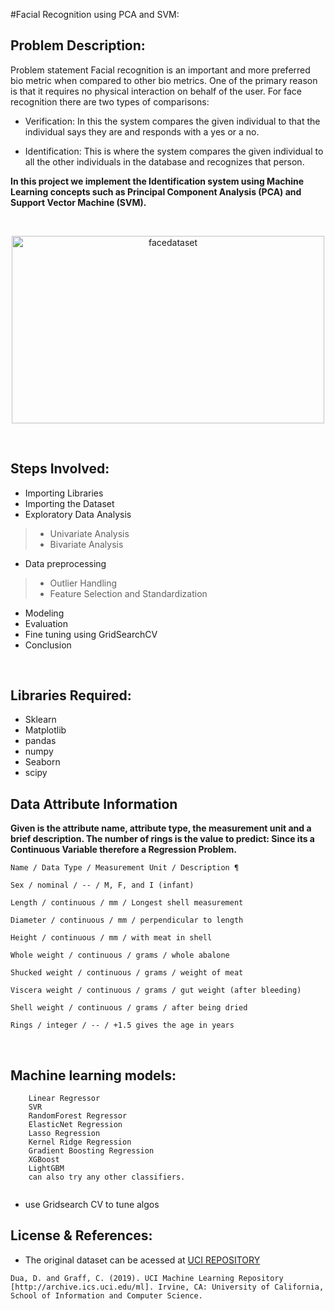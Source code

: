 #Facial Recognition using PCA and SVM:
## Problem Description:
Problem statement Facial recognition is an important and more preferred bio metric when compared to other bio metrics. One of the primary reason is that it requires no physical interaction on behalf of the user. For face recognition there are two types of comparisons:

- Verification: In this the system compares the given individual to that the individual says they are and responds with a yes or a no.

- Identification: This is where the system compares the given individual to all the other individuals in the database and recognizes that person.

**In this project we implement the Identification system using Machine Learning concepts such as Principal Component Analysis (PCA) and Support Vector Machine (SVM).**


<br>
<p align="center">
<img src="/" alt="facedataset" width="500" height="300">    
</p>
<br>

## Steps Involved:
- Importing Libraries
- Importing the Dataset
- Exploratory Data Analysis
> * Univariate Analysis
> * Bivariate Analysis
- Data preprocessing 
> * Outlier Handling
> * Feature Selection and Standardization
- Modeling 
- Evaluation
- Fine tuning using GridSearchCV
- Conclusion
<br>

## Libraries Required:
- Sklearn 
- Matplotlib
- pandas
- numpy
- Seaborn
- scipy

## Data Attribute Information
**Given is the attribute name, attribute type, the measurement unit and a brief description. The number of rings is the value to predict: Since its a Continuous Variable therefore a Regression Problem.**
```
Name / Data Type / Measurement Unit / Description ¶

Sex / nominal / -- / M, F, and I (infant)

Length / continuous / mm / Longest shell measurement

Diameter / continuous / mm / perpendicular to length

Height / continuous / mm / with meat in shell

Whole weight / continuous / grams / whole abalone

Shucked weight / continuous / grams / weight of meat

Viscera weight / continuous / grams / gut weight (after bleeding)

Shell weight / continuous / grams / after being dried

Rings / integer / -- / +1.5 gives the age in years
```
<br>

##  Machine learning models:

```
    Linear Regressor
    SVR
    RandomForest Regressor
    ElasticNet Regression
    Lasso Regression
    Kernel Ridge Regression
    Gradient Boosting Regression
    XGBoost
    LightGBM
    can also try any other classifiers.
   
``` 
- use Gridsearch CV to tune algos

## License & References:
- The original dataset can be acessed at <a href="https://archive.ics.uci.edu/ml/datasets/abalone">UCI REPOSITORY</a>
```
Dua, D. and Graff, C. (2019). UCI Machine Learning Repository [http://archive.ics.uci.edu/ml]. Irvine, CA: University of California, School of Information and Computer Science. 
```

